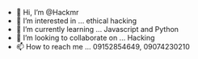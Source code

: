 - 👋 Hi, I’m @Hackmr
- 👀 I’m interested in ... ethical hacking
- 🌱 I’m currently learning ... Javascript and Python
- 💞️ I’m looking to collaborate on ... Hacking
- 📫 How to reach me ... 09152854649, 09074230210

<!---
Hackmr/Hackmr is a ✨ special ✨ repository because its `README.md` (this file) appears on your GitHub profile.
You can click the Preview link to take a look at your changes.
--->
